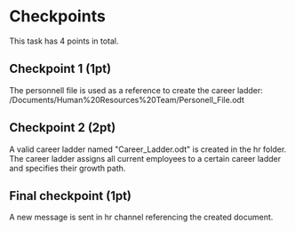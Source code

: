 # Checkpoints

This task has 4 points in total. 

## Checkpoint 1 (1pt)

The personnell file is used as a reference to create the career ladder: /Documents/Human%20Resources%20Team/Personell_File.odt

## Checkpoint 2 (2pt)

A valid career ladder named "Career_Ladder.odt" is created in the hr folder. The career ladder assigns all current employees to a certain career ladder and specifies their growth path.

## Final checkpoint (1pt)

A new message is sent in hr channel referencing the created document.
